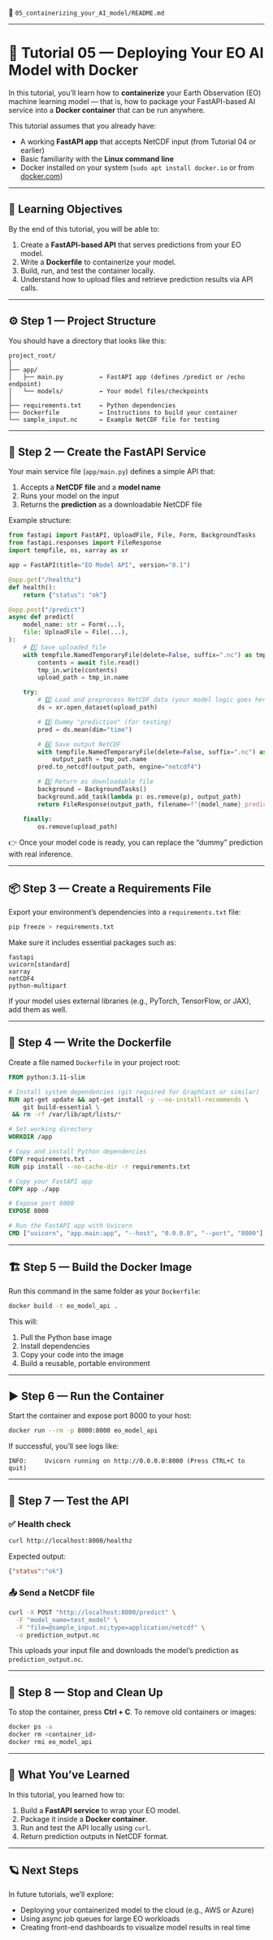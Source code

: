 📁 `05_containerizing_your_AI_model/README.md`

---

# 🐳 Tutorial 05 — Deploying Your EO AI Model with Docker

In this tutorial, you’ll learn how to **containerize** your Earth Observation (EO) machine learning model — that is, how to package your FastAPI-based AI service into a **Docker container** that can be run anywhere.

This tutorial assumes that you already have:

* A working **FastAPI app** that accepts NetCDF input (from Tutorial 04 or earlier)
* Basic familiarity with the **Linux command line**
* Docker installed on your system (`sudo apt install docker.io` or from [docker.com](https://www.docker.com))

---

## 🧠 Learning Objectives

By the end of this tutorial, you will be able to:

1. Create a **FastAPI-based API** that serves predictions from your EO model.
2. Write a **Dockerfile** to containerize your model.
3. Build, run, and test the container locally.
4. Understand how to upload files and retrieve prediction results via API calls.

---

## ⚙️ Step 1 — Project Structure

You should have a directory that looks like this:

```
project_root/
│
├── app/
│   ├── main.py          ← FastAPI app (defines /predict or /echo endpoint)
│   └── models/          ← Your model files/checkpoints
│
├── requirements.txt     ← Python dependencies
├── Dockerfile           ← Instructions to build your container
└── sample_input.nc      ← Example NetCDF file for testing
```

---

## 🚀 Step 2 — Create the FastAPI Service

Your main service file (`app/main.py`) defines a simple API that:

1. Accepts a **NetCDF file** and a **model name**
2. Runs your model on the input
3. Returns the **prediction** as a downloadable NetCDF file

Example structure:

```python
from fastapi import FastAPI, UploadFile, File, Form, BackgroundTasks
from fastapi.responses import FileResponse
import tempfile, os, xarray as xr

app = FastAPI(title="EO Model API", version="0.1")

@app.get("/healthz")
def health():
    return {"status": "ok"}

@app.post("/predict")
async def predict(
    model_name: str = Form(...),
    file: UploadFile = File(...),
):
    # 1️⃣ Save uploaded file
    with tempfile.NamedTemporaryFile(delete=False, suffix=".nc") as tmp_in:
        contents = await file.read()
        tmp_in.write(contents)
        upload_path = tmp_in.name

    try:
        # 2️⃣ Load and preprocess NetCDF data (your model logic goes here)
        ds = xr.open_dataset(upload_path)

        # 3️⃣ Dummy "prediction" (for testing)
        pred = ds.mean(dim="time")

        # 4️⃣ Save output NetCDF
        with tempfile.NamedTemporaryFile(delete=False, suffix=".nc") as tmp_out:
            output_path = tmp_out.name
        pred.to_netcdf(output_path, engine="netcdf4")

        # 5️⃣ Return as downloadable file
        background = BackgroundTasks()
        background.add_task(lambda p: os.remove(p), output_path)
        return FileResponse(output_path, filename=f"{model_name}_prediction.nc", background=background)

    finally:
        os.remove(upload_path)
```

👉 Once your model code is ready, you can replace the “dummy” prediction with real inference.

---

## 📦 Step 3 — Create a Requirements File

Export your environment’s dependencies into a `requirements.txt` file:

```bash
pip freeze > requirements.txt
```

Make sure it includes essential packages such as:

```
fastapi
uvicorn[standard]
xarray
netCDF4
python-multipart
```

If your model uses external libraries (e.g., PyTorch, TensorFlow, or JAX), add them as well.

---

## 🐋 Step 4 — Write the Dockerfile

Create a file named `Dockerfile` in your project root:

```dockerfile
FROM python:3.11-slim

# Install system dependencies (git required for GraphCast or similar)
RUN apt-get update && apt-get install -y --no-install-recommends \
    git build-essential \
 && rm -rf /var/lib/apt/lists/*

# Set working directory
WORKDIR /app

# Copy and install Python dependencies
COPY requirements.txt .
RUN pip install --no-cache-dir -r requirements.txt

# Copy your FastAPI app
COPY app ./app

# Expose port 8000
EXPOSE 8000

# Run the FastAPI app with Uvicorn
CMD ["uvicorn", "app.main:app", "--host", "0.0.0.0", "--port", "8000"]
```

---

## 🏗️ Step 5 — Build the Docker Image

Run this command in the same folder as your `Dockerfile`:

```bash
docker build -t eo_model_api .
```

This will:

1. Pull the Python base image
2. Install dependencies
3. Copy your code into the image
4. Build a reusable, portable environment

---

## ▶️ Step 6 — Run the Container

Start the container and expose port 8000 to your host:

```bash
docker run --rm -p 8000:8000 eo_model_api
```

If successful, you’ll see logs like:

```
INFO:     Uvicorn running on http://0.0.0.0:8000 (Press CTRL+C to quit)
```

---

## 🧪 Step 7 — Test the API

### ✅ Health check

```bash
curl http://localhost:8000/healthz
```

Expected output:

```json
{"status":"ok"}
```

### 📤 Send a NetCDF file

```bash
curl -X POST "http://localhost:8000/predict" \
  -F "model_name=test_model" \
  -F "file=@sample_input.nc;type=application/netcdf" \
  -o prediction_output.nc
```

This uploads your input file and downloads the model’s prediction as `prediction_output.nc`.

---

## 🧼 Step 8 — Stop and Clean Up

To stop the container, press **Ctrl + C**.
To remove old containers or images:

```bash
docker ps -a
docker rm <container_id>
docker rmi eo_model_api
```

---

## 🎯 What You’ve Learned

In this tutorial, you learned how to:

1. Build a **FastAPI service** to wrap your EO model.
2. Package it inside a **Docker container**.
3. Run and test the API locally using `curl`.
4. Return prediction outputs in NetCDF format.

---

## 🪐 Next Steps

In future tutorials, we’ll explore:

* Deploying your containerized model to the cloud (e.g., AWS or Azure)
* Using async job queues for large EO workloads
* Creating front-end dashboards to visualize model results in real time
